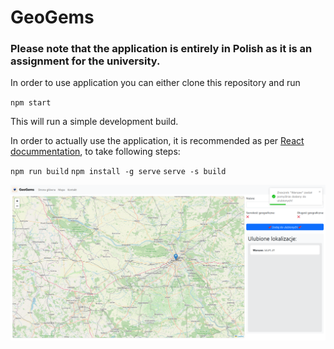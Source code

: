 # GeoGems

### Please note that the application is entirely in Polish as it is an assignment for the university.

In order to use application you can either clone this repository and run

`npm start`

This will run a simple development build.

In order to actually use the application, it is recommended as per [React docummentation](https://create-react-app.dev/docs/getting-started/), to take following steps:

`npm run build`
`npm install -g serve`
`serve -s build`


[![GeoGems][screenshot]]()

[screenshot]: img/map-screen.png
